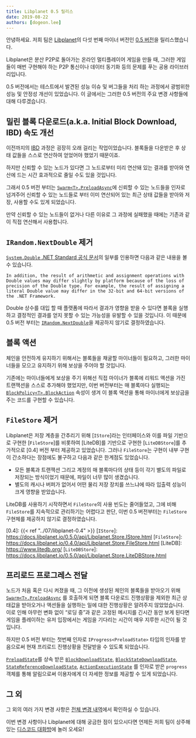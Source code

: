 ```yaml
---
title: Libplanet 0.5 릴리스
date: 2019-08-22
authors: [dogeon.lee]
---
```


안녕하세요. 저희 팀은 [Libplanet]의 다섯 번째 마이너 버전인 [0.5 버전][1]을 릴리스했습니다.

Libplanet은 분산 P2P로 돌아가는 온라인 멀티플레이어 게임을 만들 때, 그러한 게임들이 매번 구현해야 하는 P2P 통신이나 데이터 동기화 등의 문제를 푸는 공용 라이브러리입니다.

0.5 버전에서는 테스트에서 발견된 성능 이슈 및 버그들을 처리 하는 과정에서 광범위한 성능 및 안정성 개선이 있었습니다. 이 글에서는 그러한 0.5 버전의 주요 변경 사항들에 대해 다루겠습니다.

[Libplanet]: https://libplanet.io/

밀린 블록 다운로드(a.k.a. Initial Block Download, IBD) 속도 개선
-----------

이전까지의 [IBD] 과정은 굉장히 오래 걸리는 작업이었습니다. 블록들을 다운받은 후 상태 값들을 스스로 연산하여 얻었어야 했었기 때문이죠.

하지만 신뢰할 수 있는 노드가 있다면 그 노드로부터 미리 연산돼 있는 결과를 받아와 연산에 드는 시간 효과적으로 줄일 수도 있을 것입니다.

그래서 0.5 버전 부터는 [`Swarm<T>.PreloadAsync`]에 신뢰할 수 있는 노드들을 인자로 넘겨주어 신뢰할 수 있는 노드들로 부터 이미 연산되어 있는 최근 상태 값들을 받아와 저장, 사용할 수도 있게 되었습니다.  

만약 신뢰할 수 있는 노드들이 없거나 다른 이유로 그 과정에 실패했을 때에는 기존과 같이 직접 연산해서 사용합니다.

[IBD]: https://bitcoin.org/en/glossary/initial-block-download
[`Swarm<T>.PreloadAsync`]: https://docs.libplanet.io/0.5.0/api/Libplanet.Net.Swarm-1.html#Libplanet_Net_Swarm_1_PreloadAsync_System_IProgress_Libplanet_Net_PreloadState__System_Collections_Immutable_IImmutableSet_Libplanet_Address__System_Threading_CancellationToken_


`IRandom.NextDouble` 제거
------------------------

[`System.Double` .NET Standard 공식 문서][official-docs]의 일부를 인용하면 다음과 같은 내용을 볼 수 있습니다.

```
In addition, the result of arithmetic and assignment operations with Double values may differ slightly by platform because of the loss of precision of the Double type. For example, the result of assigning a literal Double value may differ in the 32-bit and 64-bit versions of the .NET Framework.
```

Double 상수를 대입 할 때 플랫폼에 따라서 결과가 영향을 받을 수 있다면 블록을 실행하고 결정적인 결과를 얻지 못할 수 있는 가능성을 유발할 수 있을 것입니다. 이 때문에 0.5 버전 부터는 [`IRandom.NextDouble`]을 제공하지 않기로 결정하였습니다.

[`IRandom.NextDouble`]: https://github.com/planetarium/libplanet/pull/419
[official-docs]: https://docs.microsoft.com/en-us/dotnet/api/system.double?view=netstandard-2.0#remarks


블록 액션
-------

체인을 안전하게 유지하기 위해서는 블록들을 채굴할 마이너들이 필요하고, 그러한 마이너들을 모으고 유지하기 위해 보상을 주어야 할 것입니다.
 
기존에는 마이너들에게 보상을 주기 위해선 직접 마이너가 블록에 리워드 액션을 가진 트랜잭션을 스스로 추가해야 했었지만, 이번 버전부터는 매 블록마다 실행되는 [`BlockPolicy<T>.BlockAction`] 속성이 생겨 이 블록 액션을 통해 마이너에게 보상금을 주는 코드를 구현할 수 있습니다.

[`BlockPolicy<T>.BlockAction`]: https://docs.libplanet.io/0.5.0/api/Libplanet.Blockchain.Policies.BlockPolicy-1.html#Libplanet_Blockchain_Policies_BlockPolicy_1_BlockAction


`FileStore` 제거
---------------

Libplanet은 저장 계층을 간추리기 위해 [`IStore`]라는 인터페이스와 이를 파일 기반으로 구현한 [`FileStore`]를 비롯하여 [LiteDB]를 기반으로 구현한 [`LiteDBStore`]를 추가적으로 [0.4] 버전 부터 제공하고 있었습니다.  그러나 `FileStore`는 구현이 내부 구현이 간소하다는 장점에도 불구하고 다음과 같은 한계점도 있었습니다.

- 모든 블록과 트랜잭션 그리고 계정의 매 블록마다의 상태 등이 각기 별도의 파일로 저장되는 방식이었기 때문에, 파일이 너무 많이 생겼습니다.
- 별도의 캐시나 버퍼가 없어서 어떤 물리 저장 장치를 쓰느냐에 따라 입출력 성능이 크게 영향을 받았습니다.

LiteDB를 사용하기 시작하면서 `FileStore`의 사용 빈도는 줄어들었고, 그에 비해 `FileStore`를 지속적으로 관리하기는 어렵다고 판단, 이번 0.5 버전부터는 `FileStore` 구현체를 제공하지 않기로 결정하였습니다.

[0.4]: {{< ref "../07/libplanet-0.4" >}}
[`IStore`]: https://docs.libplanet.io/0.5.0/api/Libplanet.Store.IStore.html
[`FileStore`]: https://docs.libplanet.io/0.4.0/api/Libplanet.Store.FileStore.html
[LiteDB]: https://www.litedb.org/
[`LiteDBStore`]: https://docs.libplanet.io/0.5.0/api/Libplanet.Store.LiteDBStore.html


프리로드 프로그레스 전달
------------------

노드가 처음 혹은 다시 켜졌을 때, 그 이전에 생성된 체인의 블록들을 받아오기 위해 [`Swarm<T>.PreloadAsync`] 를 호출하게 되면 블록 다운로드 진행상황을 제외한 최근 상태값을 받아오거나 액션들을 실행하는 일에 대한 진행상황은 알려주지 않았었습니다.  
이로 인해 아무런 변화 없이 <q>로딩 중</q>과 같은 고정된 메시지를 긴시간 동안 보게 된다면 게임을 플레이하는 유저 입장에서는 게임을 기다리는 시간이 매우 지루한 시간이 될 것입니다.

하지만 0.5 버전 부터는 첫번째 인자로 `IProgress<PreloadState>` 타입의 인자를 받음으로써 현재 프리로드 진행상황을 전달받을 수 있도록 되었습니다.

[`PreloadState`]를 상속 받은 [`BlockDownloadState`], [`BlockStateDownloadState`],  
[`StateReferenceDownloadState`], [`ActionExecutionState`] 를 인자로 받은 `progress` 객체를 통해 알림으로써 이용자에게 더 자세한 정보를 제공할 수 있게 되었습니다.

[`Swarm<T>.PreloadAsync`]: https://docs.libplanet.io/0.5.0/api/Libplanet.Net.Swarm-1.html#Libplanet_Net_Swarm_1_PreloadAsync_System_IProgress_Libplanet_Net_PreloadState__System_Collections_Immutable_IImmutableSet_Libplanet_Address__System_Threading_CancellationToken_
[`RecentStates`]: https://github.com/planetarium/libplanet/blob/master/Libplanet/Net/Messages/RecentStates.cs
[`PreloadState`]: https://docs.libplanet.io/0.5.0/api/Libplanet.Net.PreloadState.html
[`BlockDownloadState`]: https://docs.libplanet.io/0.5.0/api/Libplanet.Net.BlockDownloadState.html
[`BlockStateDownloadState`]: https://docs.libplanet.io/0.5.0/api/Libplanet.Net.BlockStateDownloadState.html
[`StateReferenceDownloadState`]: https://docs.libplanet.io/0.5.0/api/Libplanet.Net.StateReferenceDownloadState.html
[`ActionExecutionState`]: https://docs.libplanet.io/0.5.0/api/Libplanet.Net.ActionExecutionState.html


그 외
----

그 외의 여러 가지 변경 사항은 [전체 변경 내역][1]에서 확인하실 수 있습니다.

이번 변경 사항이나 Libplanet에 대해 궁금한 점이 있으시다면 언제든 저희 팀이 상주해 있는 [디스코드 대화방]에 놀러 오세요!


[1]: https://github.com/planetarium/libplanet/releases/tag/0.5.0
[디스코드 대화방]: https://discord.gg/ue9fgc3

